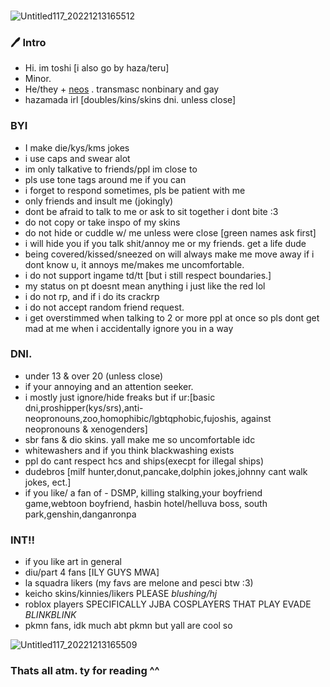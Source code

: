###
![Untitled117_20221213165512](https://user-images.githubusercontent.com/117339244/207272559-183ea419-0d2d-4d70-8b60-9a166cfeb1ff.png)
### 🖊 Intro
- Hi. im toshi [i also go by haza/teru]
- Minor.
- He/they + [neos](https://en.pronouns.page/@Toshikazu) . transmasc nonbinary and gay
- hazamada irl [doubles/kins/skins dni. unless close]
 
### BYI 
- I make die/kys/kms jokes
- i use caps and swear alot
- im only talkative to friends/ppl im close to
- pls use tone tags around me if you can 
- i forget to respond sometimes, pls be patient with me
- only friends and insult me (jokingly) 
- dont be afraid to talk to me or ask to sit together i dont bite :3
- do not copy or take inspo of my skins
- do not hide or cuddle w/ me unless were close [green names ask first]
- i will hide you if you talk shit/annoy me or my friends. get a life dude
- being covered/kissed/sneezed on will always
make me move away if i dont know u,
it annoys me/makes me uncomfortable.
- i do not support ingame td/tt [but i still respect boundaries.]
- my status on pt doesnt mean anything i just like the red lol
- i do not rp, and if i do its crackrp
- i do not accept random friend request.
- i get overstimmed when talking to 2 or more ppl at once so pls dont get mad at me when i accidentally ignore you in a way 

### DNI.
- under 13 & over 20 (unless close)
- if your annoying and an attention seeker. 
- i mostly just ignore/hide freaks but if ur:[basic dni,proshipper(kys/srs),anti-neopronouns,zoo,homophibic/lgbtqphobic,fujoshis, against neopronouns & xenogenders]
- sbr fans & dio skins. yall make me so uncomfortable idc
- whitewashers and if you think blackwashing exists
- ppl do cant respect hcs and ships(execpt for illegal ships)
- dudebros [milf hunter,donut,pancake,dolphin jokes,johnny cant walk jokes, ect.]
- if you like/ a fan of - DSMP, killing stalking,your boyfriend game,webtoon boyfriend, hasbin hotel/helluva boss, south park,genshin,danganronpa

### INT!!
- if you like art in general
- diu/part 4 fans [ILY GUYS MWA]
- la squadra likers (my favs are melone and pesci btw :3)
- keicho skins/kinnies/likers PLEASE *blushing/hj*
- roblox players SPECIFICALLY JJBA COSPLAYERS THAT PLAY EVADE *BLINKBLINK*
- pkmn fans, idk much abt pkmn but yall are cool so

![Untitled117_20221213165509](https://user-images.githubusercontent.com/117339244/207297557-62a44809-158f-4eb2-a0ee-e716da3a3734.png)

### Thats all atm. ty for reading ^^
